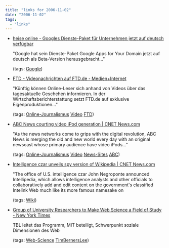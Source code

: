 ```yaml
---
title: "links for 2006-11-02"
date: "2006-11-02"
tags: 
  - "links"
---
```


- [heise online - Googles Dienste-Paket für Unternehmen jetzt auf deutsch verfügbar](http://www.heise.de/newsticker/meldung/80309)
    
    "Google hat sein Dienste-Paket Google Apps for Your Domain jetzt auf deutsch als Beta-Version herausgebracht..."
    
    (tags: [Google](http://del.icio.us/heinzwittenbrink/Google))
    
- [FTD - Videonachrichten auf FTD.de - Medien+Internet](http://www.ftd.de/technik/medien_internet/126028.html)
    
    "Künftig können Online-Leser sich anhand von Videos über das tagesaktuelle Geschehen informieren. In der Wirtschaftsberichterstattung setzt FTD.de auf exklusive Eigenproduktionen..."
    
    (tags: [Online-Journalismus](http://del.icio.us/heinzwittenbrink/Online-Journalismus) [Video](http://del.icio.us/heinzwittenbrink/Video) [FTD](http://del.icio.us/heinzwittenbrink/FTD))
    
- [ABC News courting video iPod generation | CNET News.com](http://news.com.com/ABC+News+courting+video+iPod+generation/2100-1026_3-6131084.html?tag=html.alert)
    
    "As the news networks come to grips with the digital revolution, ABC News is merging the old and new world every day with an original newscast whose primary audience have video iPods..."
    
    (tags: [Online-Journalismus](http://del.icio.us/heinzwittenbrink/Online-Journalismus) [Video](http://del.icio.us/heinzwittenbrink/Video) [News-Sites](http://del.icio.us/heinzwittenbrink/News-Sites) [ABC](http://del.icio.us/heinzwittenbrink/ABC))
    
- [Intelligence czar unveils spy version of Wikipedia | CNET News.com](http://news.com.com/Intelligence+czar+unveils+spy+version+of+Wikipedia/2100-7348_3-6131309.html?tag=html.alert)
    
    "The office of U.S. intelligence czar John Negroponte announced Intellipedia, which allows intelligence analysts and other officials to collaboratively add and edit content on the government's classified Intelink Web much like its more famous namesake on
    
    (tags: [Wiki](http://del.icio.us/heinzwittenbrink/Wiki))
    
- [Group of University Researchers to Make Web Science a Field of Study - New York Times](http://www.nytimes.com/2006/11/02/technology/02compute.html?_r=1&oref=slogin)
    
    TBL leitet das Programm, MIT beteiligt, Schwerpunkt soziale Dimensionen des Web
    
    (tags: [Web-Science](http://del.icio.us/heinzwittenbrink/Web-Science) [TimBernersLee](http://del.icio.us/heinzwittenbrink/TimBernersLee))

